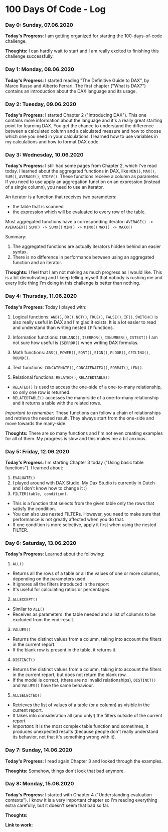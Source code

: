 # 100 Days Of Code - Log

### Day 0: Sunday, 07.06.2020


**Today's Progress**: I am getting organized for starting the 100-days-of-code challenge.

**Thoughts:** I can hardly wait to start and I am really excited to finishing this challenge successfully.


### Day 1: Monday, 08.06.2020

**Today's Progress**: I started reading "The Definitive Guide to DAX", by Marco Russo and Alberto Ferrari. The first chapter ("What is DAX?") contains an introduction about the DAX language and its usage. 


### Day 2: Tuesday, 09.06.2020

**Today's Progress**: I started Chapter 2 ("Introducing DAX"). This one contains more information about the language and it's a really great starting point for learning DAX. You get the chance to understand the difference between a calculated column and a calculated measure and how to choose which one you need in your calculations. I learned how to use variables in my calculations and how to format DAX code.


### Day 3: Wednesday, 10.06.2020

**Today's Progress**: I still had some pages from Chapter 2, which I've read today. I learned about the aggregated functions in DAX, like `MIN()`, `MAX()`, `SUM()`, `AVERAGE()`, `STDEV()`. These functions receive a column as parameter. If you need to use apply an aggregation function on an expression (instead of a single column), you need to use an iterator. 

 An iterator is a function that receives two parameters:

- the table that is scanned
- the expression which will be evaluated to every row of the table.

Most aggregated functions have a corresponding iterator: 
`AVERAGE() -> AVERAGEX()`
`SUM() -> SUMX()`
`MIN() -> MINX()`
`MAX() -> MAXX()`

Summary: 
1. The aggregated functions are actually iterators hidden behind an easier syntax.
2. There is no difference in performance between using an aggregated function and an iterator.

**Thoughts:** I feel that I am not making as much progress as I would like. This is a bit demotivating and I keep telling myself that nobody is rushing me and every little thing I'm doing in this challenge is better than nothing. 


### Day 4: Thursday, 11.06.2020

**Today's Progress**: Today I played with:
1. Logical functions: `AND()`, `OR()`, `NOT()`, `TRUE()`, `FALSE()`, `IF()`. 
`SWITCH()` is also really useful in DAX and I'm glad it exists. It is a lot easier to read and understand than writing nested `IF` functions.

2. Information functions: `ISBLANK()`, `ISERROR()`, `ISNUMBER()`, `ISTEXT()`
I am not sure how useful is `ISERROR()` when writing DAX formulas. 

3. Math functions:  `ABS()`, `POWER()`, `SQRT()`, `SIGN()`, `FLOOR()`, `CEILING()`, `ROUND()`.

4. Text functions: `CONCATENATE()`, `CONCATENATEX()`, `FORMAT()`, `LEN()`.

5. Relational functions: `RELATED()`, `RELATEDTABLE()`
- `RELATED()` is used to access the one-side of a one-to-many relationship, so only one row is returned.
- `RELATEDTABLE()` accesses the many-side of a one-to-many relationship and it returns a table with the related rows.

*Important to remember:* These functions can follow a chain of relationships and retrieve the needed result. They always start from the one-side and move towards the many-side.

**Thoughts:** There are so many functions and I'm not even creating examples for all of them. My progress is slow and this makes me a bit anxious.


### Day 5: Friday, 12.06.2020

**Today's Progress**: I'm starting Chapter 3 today ("Using basic table functions"). I learned about: 
1. `EVALUATE()`
2. I played around with DAX Studio. My Dax Studio is currently in Dutch and I don't know how to change it :)
3. `FILTER(table, condition)`. 
- This is a function that selects from the given table only the rows that satisfy the condition. 
- You can also use nested FILTERs. However, you need to make sure that performance is not greatly affected when you do that. 
- If one condition is more selective, apply it first when using the nested FILTER.


### Day 6: Saturday, 13.06.2020

**Today's Progress**: Learned about the following:
1. `ALL()`

- Returns all the rows of a table or all the values of one or more columns, depending on the parameters used.
- It ignores all the filters introduced in the report
- It's useful for calculating ratios or percentages.

2. `ALLEXCEPT()`

- Similar to `ALL()`
- Receives as parameters: the table needed and a list of columns to be excluded from the end-result.

3. `VALUES()`

- Returns the distinct values from a column, taking into account the filters in the current report.
- If the blank row is present in the table, it returns it.

4. `DISTINCT()`

- Returns the distinct values from a column, taking into account the filters in the current report, but does not return the blank row.
- If the model is correct, (there are no invalid relationships), `DISTINCT()` and `VALUES()` have the same behaviour. 

5. `ALLSELECTED()`

- Retrieves the list of values of a table (or a column) as visible in the current report. 
- It takes into consideration all (and only!) the filters outside of the current report
- *Important:* It is the most complex table function and sometimes, it produces unexpected results (because people don't really understand its behavior, not that it's something wrong with it).


### Day 7: Sunday, 14.06.2020

**Today's Progress**: I read again Chapter 3 and looked through the examples. 

**Thoughts:** Somehow, things don't look that bad anymore.


### Day 8: Monday, 15.06.2020

**Today's Progress**: I started with Chapter 4 ("Understanding evaluation contexts"). I know it is a very important chapter so I'm reading everything extra carefully, but it doesn't seem that bad so far.

**Thoughts:** 

**Link to work:**